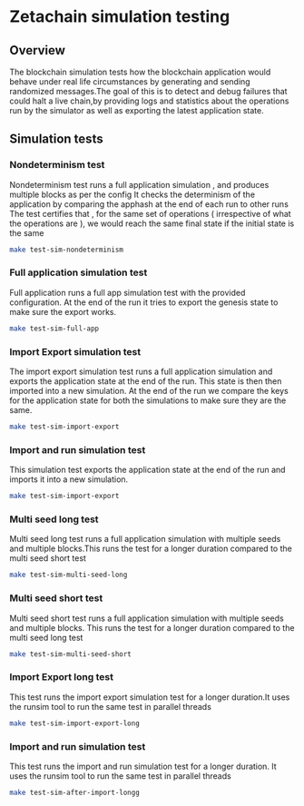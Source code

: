 # Zetachain simulation testing
## Overview
The blockchain simulation tests how the blockchain application would behave under real life circumstances by generating 
and sending randomized messages.The goal of this is to detect and debug failures that could halt a live chain,by providing 
logs and statistics about the operations run by the simulator as well as exporting the latest application state.


## Simulation tests 

### Nondeterminism test
Nondeterminism test runs a full application simulation , and produces multiple blocks as per the config
It checks the determinism of the application by comparing the apphash at the end of each run to other runs
The test certifies that , for the same set of operations ( irrespective of what the operations are ), we would reach the same final state if the initial state is the same
```bash
make test-sim-nondeterminism
```
### Full application simulation test
Full application runs a full app simulation test with the provided configuration.
At the end of the run it tries to export the genesis state to make sure the export works.
```bash
make test-sim-full-app
```
### Import Export simulation test
The import export simulation test runs a full application simulation
and exports the application state at the end of the run.
This state is then then imported into a new simulation.
At the end of the run we compare the keys for the application state for both the simulations
to make sure they are the same.
```bash
make test-sim-import-export
```
### Import and run simulation test
This simulation test exports the application state at the end of the run and imports it into a new simulation.
```bash
make test-sim-import-export
```
### Multi seed long test
Multi seed long test runs a full application simulation with multiple seeds and multiple blocks.This runs the test for a longer duration compared to the multi seed short test
```bash
make test-sim-multi-seed-long
```
### Multi seed short test
Multi seed short test runs a full application simulation with multiple seeds and multiple blocks. This runs the test for a longer duration compared to the multi seed long test
```bash
make test-sim-multi-seed-short
```
### Import Export long test
This test runs the import export simulation test for a longer duration.It uses the runsim tool to run the same test in parallel threads
```bash
make test-sim-import-export-long
```
### Import and run simulation test
This test runs the import and run simulation test for a longer duration. It uses the runsim tool to run the same test in parallel threads
```bash
make test-sim-after-import-longg
```

